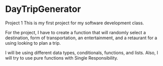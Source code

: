 # DayTripGenerator
Project 1
This is my first project for my software development class. 

For the project, I have to create a function that will randomly select a destination, form of transportation, an entertainment, and a retaurant for a using looking to plan a trip. 

I will be using different data types, conditionals, functions, and lists. 
Also, I will try to use pure functions with Single Responsibility. 
